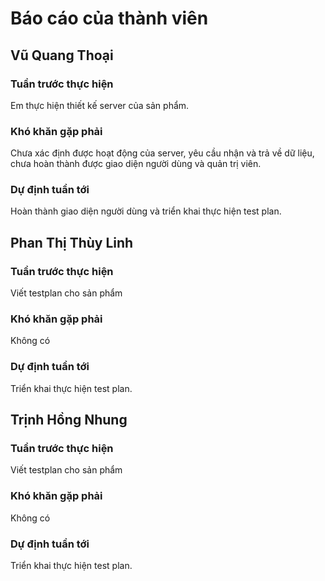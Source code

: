 # Báo cáo của thành viên

## Vũ Quang Thoại
### Tuần trước thực hiện
Em thực hiện thiết kế server của sản phẩm.
### Khó khăn gặp phải
Chưa xác định được hoạt động của server, yêu cầu nhận và trả về dữ liệu, chưa hoàn thành được giao diện người dùng và quản trị viên.
### Dự định tuần tới
Hoàn thành giao diện người dùng và triển khai thực hiện test plan.

## Phan Thị Thùy Linh
### Tuần trước thực hiện
Viết testplan cho sản phẩm
### Khó khăn gặp phải
Không có
### Dự định tuần tới
Triển khai thực hiện test plan.

## Trịnh Hồng Nhung
### Tuần trước thực hiện
Viết testplan cho sản phẩm
### Khó khăn gặp phải
Không có
### Dự định tuần tới
Triển khai thực hiện test plan.
